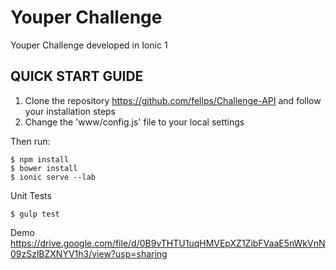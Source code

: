 # Youper Challenge
Youper Challenge developed in Ionic 1

## QUICK START GUIDE
1. Clone the repository https://github.com/fellps/Challenge-API and follow your installation steps
2. Change the 'www/config.js' file to your local settings

Then run:

```
$ npm install
$ bower install
$ ionic serve --lab
```

Unit Tests

```
$ gulp test
```

Demo
https://drive.google.com/file/d/0B9vTHTU1uqHMVEpXZ1ZibFVaaE5nWkVnN09zSzlBZXNYV1h3/view?usp=sharing
